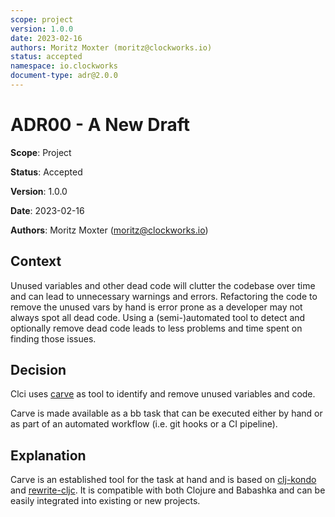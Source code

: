 ```yaml
---
scope: project
version: 1.0.0
date: 2023-02-16
authors: Moritz Moxter (moritz@clockworks.io)
status: accepted
namespace: io.clockworks
document-type: adr@2.0.0
---
```

# ADR00 - A New Draft

**Scope**: Project

**Status**: Accepted

**Version**: 1.0.0

**Date**: 2023-02-16

**Authors**: Moritz Moxter (moritz@clockworks.io)

## Context

Unused variables and other dead code will clutter the codebase over time and can lead to unnecessary warnings and errors. Refactoring the code to remove the unused vars by hand is error prone as a developer may not always spot all dead code. Using a (semi-)automated tool to detect and optionally remove dead code leads to less problems and time spent on finding those issues.

## Decision

Clci uses [carve](https://github.com/borkdude/carve) as tool to identify and remove unused variables and code. 

Carve is made available as a bb task that can be executed either by hand or as part of an automated workflow (i.e. git hooks or a CI pipeline).

## Explanation

Carve is an established tool for the task at hand and is based on [clj-kondo](https://github.com/borkdude/clj-kondo) and [rewrite-cljc](https://github.com/lread/rewrite-cljc-playground). It is compatible with both Clojure and Babashka and can be easily integrated into existing or new projects.
